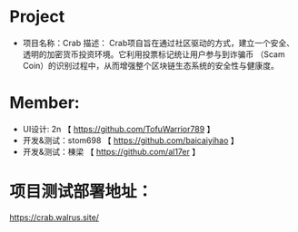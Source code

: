 # Project
- 项目名称：Crab
  描述：
     Crab项自旨在通过社区驱动的方式，建立一个安全、透明的加密货币投资环境。它利用投票标记统让用户参与到诈骗币 （Scam Coin）的识别过程中，从而增强整个区块链生态系统的安全性与健康度。

# Member:
- UI设计: 2n 【 https://github.com/TofuWarrior789 】
- 开发&测试：stom698 【 https://github.com/baicaiyihao 】
- 开发&测试：棟梁 【 https://github.com/al17er 】

# 项目测试部署地址：
https://crab.walrus.site/

